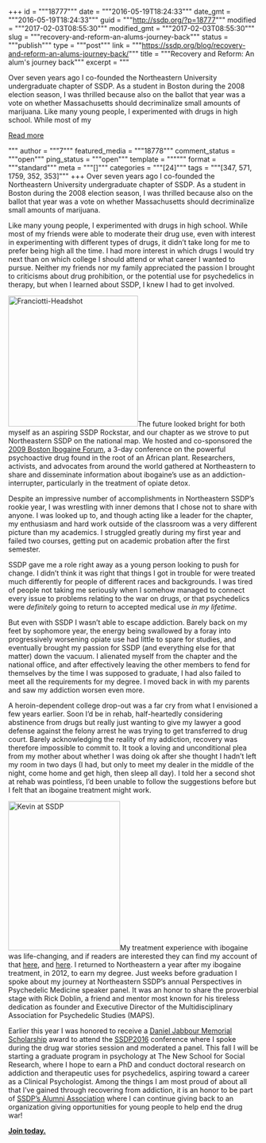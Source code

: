 +++
id = """18777"""
date = """2016-05-19T18:24:33"""
date_gmt = """2016-05-19T18:24:33"""
guid = """http://ssdp.org/?p=18777"""
modified = """2017-02-03T08:55:30"""
modified_gmt = """2017-02-03T08:55:30"""
slug = """recovery-and-reform-an-alums-journey-back"""
status = """publish"""
type = """post"""
link = """https://ssdp.org/blog/recovery-and-reform-an-alums-journey-back/"""
title = """Recovery and Reform: An alum&#039;s journey back"""
excerpt = """<p>Over seven years ago I co-founded the Northeastern University undergraduate chapter of SSDP. As a student in Boston during the 2008 election season, I was thrilled because also on the ballot that year was a vote on whether Massachusetts should decriminalize small amounts of marijuana. Like many young people, I experimented with drugs in high school. While most of my</p>
<div class="h10"></div>
<p><a class="more-link2 flat" href="https://ssdp.org/blog/recovery-and-reform-an-alums-journey-back/">Read more</a></p>
"""
author = """7"""
featured_media = """18778"""
comment_status = """open"""
ping_status = """open"""
template = """"""
format = """standard"""
meta = """[]"""
categories = """[24]"""
tags = """[347, 571, 1759, 352, 353]"""
+++
Over seven years ago I co-founded the Northeastern University undergraduate chapter of SSDP. As a student in Boston during the 2008 election season, I was thrilled because also on the ballot that year was a vote on whether Massachusetts should decriminalize small amounts of marijuana.

Like many young people, I experimented with drugs in high school. While most of my friends were able to moderate their drug use, even with interest in experimenting with different types of drugs, it didn’t take long for me to prefer being high all the time. I had more interest in which drugs I would try next than on which college I should attend or what career I wanted to pursue. Neither my friends nor my family appreciated the passion I brought to criticisms about drug prohibition, or the potential use for psychedelics in therapy, but when I learned about SSDP, I knew I had to get involved.

<img class="alignleft  wp-image-18778" src="http://ssdp.org/assets/Franciotti-Headshot-300x300.jpg" alt="Franciotti-Headshot" width="261" height="263" />The future looked bright for both myself as an aspiring SSDP Rockstar, and our chapter as we strove to put Northeastern SSDP on the national map. We hosted and co-sponsored the <a href="http://stopthedrugwar.org/chronicle/2009/mar/13/feature_boston_ibogaine_forum_sh">2009 Boston Ibogaine Forum</a>, a 3-day conference on the powerful psychoactive drug found in the root of an African plant. Researchers, activists, and advocates from around the world gathered at Northeastern to share and disseminate information about ibogaine’s use as an addiction-interrupter, particularly in the treatment of opiate detox.

Despite an impressive number of accomplishments in Northeastern SSDP’s rookie year, I was wrestling with inner demons that I chose not to share with anyone. I was looked up to, and though acting like a leader for the chapter, my enthusiasm and hard work outside of the classroom was a very different picture than my academics. I struggled greatly during my first year and failed two courses, getting put on academic probation after the first semester.

SSDP gave me a role right away as a young person looking to push for change. I didn’t think it was right that things I got in trouble for were treated much differently for people of different races and backgrounds. I was tired of people not taking me seriously when I somehow managed to connect every issue to problems relating to the war on drugs, or that psychedelics were <em>definitely</em> going to return to accepted medical use <em>in my lifetime</em>.

But even with SSDP I wasn’t able to escape addiction. Barely back on my feet by sophomore year, the energy being swallowed by a foray into progressively worsening opiate use had little to spare for studies, and eventually brought my passion for SSDP (and everything else for that matter) down the vacuum. I alienated myself from the chapter and the national office, and after effectively leaving the other members to fend for themselves by the time I was supposed to graduate, I had also failed to meet all the requirements for my degree. I moved back in with my parents and saw my addiction worsen even more.

A heroin-dependent college drop-out was a far cry from what I envisioned a few years earlier. Soon I’d be in rehab, half-heartedly considering abstinence from drugs but really just wanting to give my lawyer a good defense against the felony arrest he was trying to get transferred to drug court. Barely acknowledging the reality of my addiction, recovery was therefore impossible to commit to. It took a loving and unconditional plea from my mother about whether I was doing ok after she thought I hadn’t left my room in two days (I had, but only to meet my dealer in the middle of the night, come home and get high, then sleep all day). I told her a second shot at rehab was pointless, I’d been unable to follow the suggestions before but I felt that an ibogaine treatment might work.

<img class="alignleft size-medium wp-image-18779" src="http://ssdp.org/assets/Kevin-at-SSDP-225x300.jpg" alt="Kevin at SSDP" width="225" height="300" />My treatment experience with ibogaine was life-changing, and if readers are interested they can find my account of that <a href="https://www.newscientist.com/article/mg21929313-900-mind-altering-drug-could-offer-life-free-of-heroin/">here</a>, and <a href="http://www.maps.org/news/bulletin/articles/389-bulletin-winter-2015/5928-a-new-perspective-my-experience-with-ibogaine-treatment">here</a>. I returned to Northeastern a year after my ibogaine treatment, in 2012, to earn my degree. Just weeks before graduation I spoke about my journey at Northeastern SSDP’s annual Perspectives in Psychedelic Medicine speaker panel. It was an honor to share the proverbial stage with Rick Doblin, a friend and mentor most known for his tireless dedication as founder and Executive Director of the Multidisciplinary Association for Psychedelic Studies (MAPS).

Earlier this year I was honored to receive a <a href="http://ssdp.org/news/blog/honoring-and-remembering-daniel-jabbour/">Daniel Jabbour Memorial Scholarship</a> award to attend the <a href="http://ssdp.org/events/ssdp2016/">SSDP2016</a> conference where I spoke during the drug war stories session and moderated a panel. This fall I will be starting a graduate program in psychology at The New School for Social Research, where I hope to earn a PhD and conduct doctoral research on addiction and therapeutic uses for psychedelics, aspiring toward a career as a Clinical Psychologist. Among the things I am most proud of about all that I’ve gained through recovering from addiction, it is an honor to be part of <a href="http://ssdp.org/alumni/">SSDP’s Alumni Association</a> where I can continue giving back to an organization giving opportunities for young people to help end the drug war!

<strong><a href="http://ssdp.org/alumni/sign-up">Join today.</a></strong>
